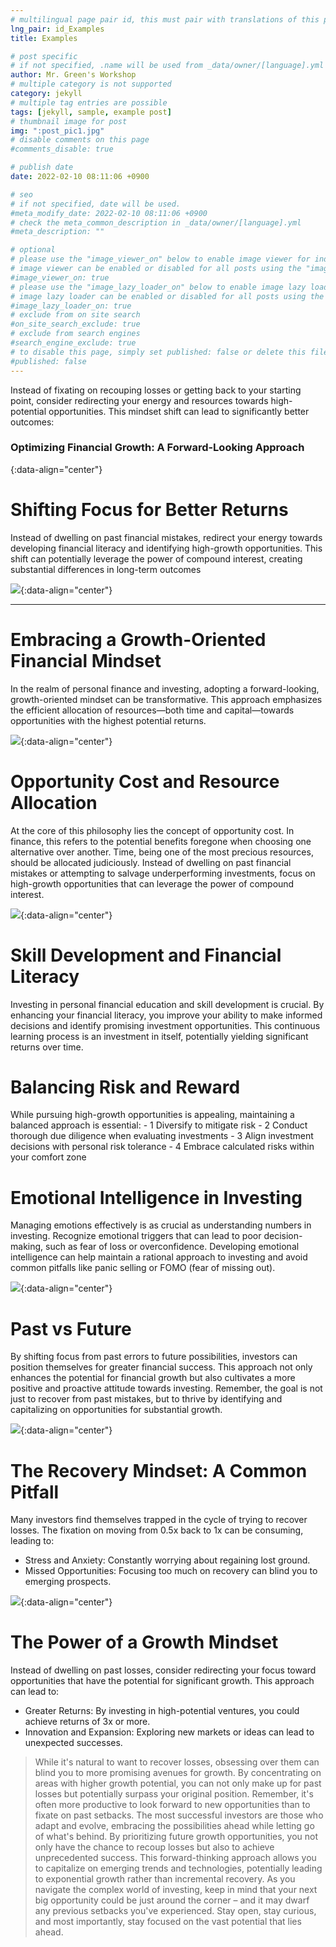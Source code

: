 ```yaml
---
# multilingual page pair id, this must pair with translations of this page. (This name must be unique)
lng_pair: id_Examples
title: Examples

# post specific
# if not specified, .name will be used from _data/owner/[language].yml
author: Mr. Green's Workshop
# multiple category is not supported
category: jekyll
# multiple tag entries are possible
tags: [jekyll, sample, example post]
# thumbnail image for post
img: ":post_pic1.jpg"
# disable comments on this page
#comments_disable: true

# publish date
date: 2022-02-10 08:11:06 +0900

# seo
# if not specified, date will be used.
#meta_modify_date: 2022-02-10 08:11:06 +0900
# check the meta_common_description in _data/owner/[language].yml
#meta_description: ""

# optional
# please use the "image_viewer_on" below to enable image viewer for individual pages or posts (_posts/ or [language]/_posts folders).
# image viewer can be enabled or disabled for all posts using the "image_viewer_posts: true" setting in _data/conf/main.yml.
#image_viewer_on: true
# please use the "image_lazy_loader_on" below to enable image lazy loader for individual pages or posts (_posts/ or [language]/_posts folders).
# image lazy loader can be enabled or disabled for all posts using the "image_lazy_loader_posts: true" setting in _data/conf/main.yml.
#image_lazy_loader_on: true
# exclude from on site search
#on_site_search_exclude: true
# exclude from search engines
#search_engine_exclude: true
# to disable this page, simply set published: false or delete this file
#published: false
---
```


<!-- outline-start -->

Instead of fixating on recouping losses or getting back to your starting point, consider redirecting your energy and resources towards high-potential opportunities. This mindset shift can lead to significantly better outcomes:

<!-- outline-end -->

### Optimizing Financial Growth: A Forward-Looking Approach
{:data-align="center"}

# Shifting Focus for Better Returns

Instead of dwelling on past financial mistakes, redirect your energy towards developing financial literacy and identifying high-growth opportunities. This shift can potentially leverage the power of compound interest, creating substantial differences in long-term outcomes

![](:learn.png){:data-align="center"}

***

# Embracing a Growth-Oriented Financial Mindset
In the realm of personal finance and investing, adopting a forward-looking, growth-oriented mindset can be transformative. This approach emphasizes the efficient allocation of resources—both time and capital—towards opportunities with the highest potential returns.

![](:psy.png){:data-align="center"}


# Opportunity Cost and Resource Allocation
At the core of this philosophy lies the concept of opportunity cost. In finance, this refers to the potential benefits foregone when choosing one alternative over another. Time, being one of the most precious resources, should be allocated judiciously. Instead of dwelling on past financial mistakes or attempting to salvage underperforming investments, focus on high-growth opportunities that can leverage the power of compound interest.

![](:hold.png){:data-align="center"}

# Skill Development and Financial Literacy
Investing in personal financial education and skill development is crucial. By enhancing your financial literacy, you improve your ability to make informed decisions and identify promising investment opportunities. This continuous learning process is an investment in itself, potentially yielding significant returns over time.

# Balancing Risk and Reward
While pursuing high-growth opportunities is appealing, maintaining a balanced approach is essential:
	- 1	Diversify to mitigate risk
	- 2	Conduct thorough due diligence when evaluating investments
	- 3	Align investment decisions with personal risk tolerance
	- 4	Embrace calculated risks within your comfort zone

# Emotional Intelligence in Investing
Managing emotions effectively is as crucial as understanding numbers in investing. Recognize emotional triggers that can lead to poor decision-making, such as fear of loss or overconfidence. Developing emotional intelligence can help maintain a rational approach to investing and avoid common pitfalls like panic selling or FOMO (fear of missing out).

![](:greed.png){:data-align="center"}


# Past vs Future 
By shifting focus from past errors to future possibilities, investors can position themselves for greater financial success. This approach not only enhances the potential for financial growth but also cultivates a more positive and proactive attitude towards investing. Remember, the goal is not just to recover from past mistakes, but to thrive by identifying and capitalizing on opportunities for substantial growth.

![](:setback.png.png){:data-align="center"}

# The Recovery Mindset: A Common Pitfall 
Many investors find themselves trapped in the cycle of trying to recover losses. The fixation on moving from 0.5x back to 1x can be consuming, leading to:

- Stress and Anxiety: Constantly worrying about regaining lost ground.
- Missed Opportunities: Focusing too much on recovery can blind you to emerging prospects.

![](:emotion.png){:data-align="center"}


# The Power of a Growth Mindset
Instead of dwelling on past losses, consider redirecting your focus toward opportunities that have the potential for significant growth. This approach can lead to:

- Greater Returns: By investing in high-potential ventures, you could achieve returns of 3x or more.
- Innovation and Expansion: Exploring new markets or ideas can lead to unexpected successes.

> While it's natural to want to recover losses, obsessing over them can blind you to more promising avenues for growth. By concentrating on areas with higher growth potential, you can not only make up for past losses but potentially surpass your original position. Remember, it's often more productive to look forward to new opportunities than to fixate on past setbacks. The most successful investors are those who adapt and evolve, embracing the possibilities ahead while letting go of what's behind. By prioritizing future growth opportunities, you not only have the chance to recoup losses but also to achieve unprecedented success. This forward-thinking approach allows you to capitalize on emerging trends and technologies, potentially leading to exponential growth rather than incremental recovery. As you navigate the complex world of investing, keep in mind that your next big opportunity could be just around the corner – and it may dwarf any previous setbacks you've experienced. Stay open, stay curious, and most importantly, stay focused on the vast potential that lies ahead.

